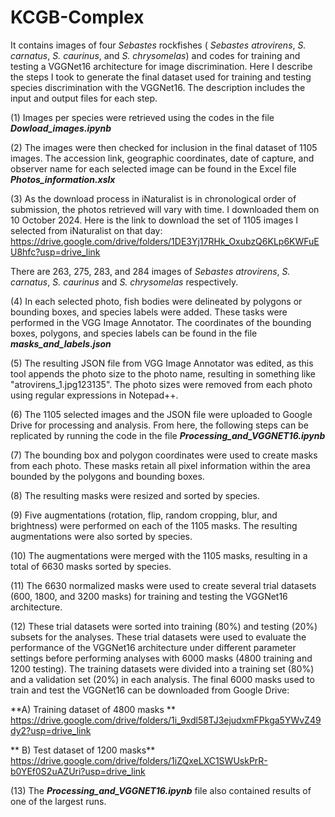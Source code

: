 # KCGB-Complex
It contains images of four _Sebastes_ rockfishes ( _Sebastes atrovirens_, _S. carnatus_, _S. caurinus_, and _S. chrysomelas_) and codes for training and testing a VGGNet16 architecture for image discrimination. Here I describe the steps I took to generate the final dataset used for training and testing species discrimination with the VGGNet16. The description includes the input and output files for each step.

(1) Images per species were retrieved using the codes in the file _**Dowload_images.ipynb**_

(2) The images were then checked for inclusion in the final dataset of 1105 images. The accession link, geographic coordinates, date of capture, and observer name for each selected image can be found in the Excel file **_Photos_information.xslx_**

(3) As the download process in iNaturalist is in chronological order of submission, the photos retrieved will vary with time. I downloaded them on 10 October 2024. Here is the link to download the set of 1105 images I selected from iNaturalist on that day:
https://drive.google.com/drive/folders/1DE3Yj17RHk_OxubzQ6KLp6KWFuEU8hfc?usp=drive_link

There are 263, 275, 283, and 284 images of _Sebastes atrovirens_, _S. carnatus_, _S. caurinus_ and _S. chrysomelas_ respectively. 

(4) In each selected photo, fish bodies were delineated by polygons or bounding boxes, and species labels were added. These tasks were performed in the VGG Image Annotator. The coordinates of the bounding boxes, polygons, and species labels can be found in the file _**masks_and_labels.json**_

(5) The resulting JSON file from VGG Image Annotator was edited, as this tool appends the photo size to the photo name, resulting in something like "atrovirens_1.jpg123135". The photo sizes were removed from each photo using regular expressions in Notepad++.

(6) The 1105 selected images and the JSON file were uploaded to Google Drive for processing and analysis. From here, the following steps can be replicated by running the code in the file _**Processing_and_VGGNET16.ipynb**_

(7) The bounding box and polygon coordinates were used to create masks from each photo. These masks retain all pixel information within the area bounded by the polygons and bounding boxes. 

(8) The resulting masks were resized and sorted by species.

(9) Five augmentations (rotation, flip, random cropping, blur, and brightness) were performed on each of the 1105 masks. The resulting augmentations were also sorted by species.

(10) The augmentations were merged with the 1105 masks, resulting in a total of 6630 masks sorted by species.

(11) The 6630 normalized masks were used to create several trial datasets (600, 1800, and 3200 masks) for training and testing the VGGNet16 architecture.

(12) These trial datasets were sorted into training (80%) and testing (20%) subsets for the analyses. These trial datasets were used to evaluate the performance of the VGGNet16 architecture under different parameter settings before performing analyses with 6000 masks (4800 training and 1200 testing). The training datasets were divided into a training set (80%) and a validation set (20%) in each analysis.  The final 6000 masks used to train and test the VGGNet16 can be downloaded from Google Drive: 

 **A) Training dataset of 4800 masks **
https://drive.google.com/drive/folders/1i_9xdl58TJ3ejudxmFPkga5YWvZ49dy2?usp=drive_link

**   B) Test dataset of 1200 masks**
  https://drive.google.com/drive/folders/1iZQxeLXC1SWUskPrR-b0YEf0S2uAZUri?usp=drive_link
  
(13) The _**Processing_and_VGGNET16.ipynb**_ file also contained results of one of the largest runs. 
